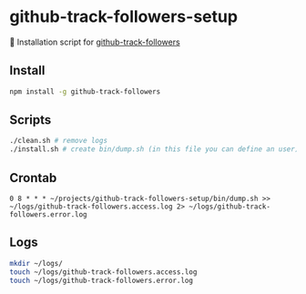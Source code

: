 # github-track-followers-setup

:hammer: Installation script for [github-track-followers](https://github.com/piecioshka/github-track-followers)

## Install

```bash
npm install -g github-track-followers
```

## Scripts

```bash
./clean.sh # remove logs
./install.sh # create bin/dump.sh (in this file you can define an user)
```

## Crontab

```
0 8 * * * ~/projects/github-track-followers-setup/bin/dump.sh >> ~/logs/github-track-followers.access.log 2> ~/logs/github-track-followers.error.log
```

## Logs

```bash
mkdir ~/logs/
touch ~/logs/github-track-followers.access.log
touch ~/logs/github-track-followers.error.log
```
